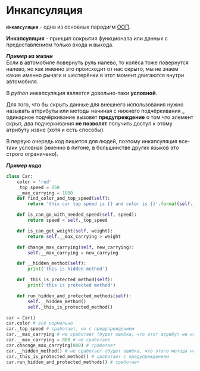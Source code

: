 # Инкапсуляция

__`Инкапсуляция`__ - одна из основных парадигм [ООП](ООП.md).

**Инкапсуляция** - принцип сокрытия функционала или данных с предоставлением только входа и выхода.

***Пример из жизни*** <br>
Если в автомобиле повернуть руль налево, то колёса тоже повернутся налево,
но как именно это происходит от нас скрыто, мы не знаем какие именно рычаги и шестерёнки 
в этот момент двигаются внутри автомобиля.

В *python* инкапсуляция является довольно-таки **условной**.

Для того, что бы скрыть данные для внешнего использования нужно называть аттрибуты или 
методы начиная с нижнего подчёркивания _ одинарное подчёркивание вызовет **предупреждение** о том 
что элемент скрыт, два подчеркивания **не позволят** получить доступ к этому атрибуту извне 
(хотя и есть способы).

В первую очередь код пишется для людей, поэтому инкапсуляция все-таки условная (именно в питоне, 
в большинстве других языков это строго ограничено).

***Пример кода*** <br>
```python
class Car:
    color = 'red'
    _top_speed = 250
    __max_carrying = 1000
    def find_color_and_top_speed(self):
        return 'this car top speed is {} and color is {}'.format(self._top_speed, self.color)

    def is_can_go_with_needed_speed(self, speed):
        return speed < self._top_speed

    def is_can_get_weight(self, weight):
        return self.__max_carrying > weight

    def change_max_carrying(self, new_carrying):
        self.__max_carrying = new_carrying

    def __hidden_method(self):
        print('this is hidden method')

    def _this_is_protected_method(self):
        print('this is protected method')

    def run_hidden_and_protected_methods(self):
        self.__hidden_method()
        self._this_is_protected_method()

car = Car()
car.color # всё нормально
car._top_speed # сработает, но с предупреждением
car.__max_carrying # не сработает (будет ошибка, что этот атрибут не найден)
car.__max_carrying = 800 # не сработает
car.chacnge_max_carrying(800) # сработает
сar.__hidden_method() # не сработает (будет ошибка, что этого метода не существует)
car._this_is_protected_method() # сработает c предупреждением
car.run_hidden_and_protected_methods() # сработает
```
